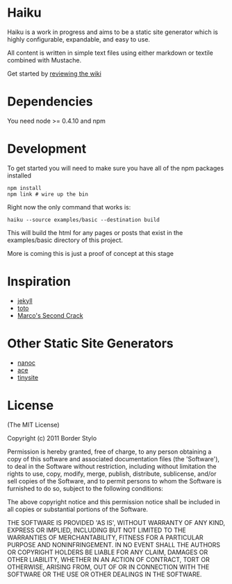 # Haiku

Haiku is a work in progress and aims to be a static site generator which is highly configurable, expandable, and easy to use.

All content is written in simple text files using either markdown or textile combined with Mustache.

Get started by [reviewing the wiki](https://github.com/borderstylo/haiku/wiki)

# Dependencies

You need node >= 0.4.10 and npm

# Development

To get started you will need to make sure you have all of the npm packages installed

    npm install
    npm link # wire up the bin

Right now the only command that works is:

    haiku --source examples/basic --destination build

This will build the html for any pages or posts that exist in the examples/basic directory of this project.

More is coming this is just a proof of concept at this stage

# Inspiration

* [jekyll](https://github.com/mojombo/jekyll)
* [toto](https://github.com/cloudhead/toto)
* [Marco's Second Crack](http://www.marco.org/secondcrack)

# Other Static Site Generators

* [nanoc](http://nanoc.stoneship.org/)
* [ace](https://github.com/botanicus/ace)
* [tinysite](https://github.com/niko/TinySite)


# License

(The MIT License)

Copyright (c) 2011 Border Stylo

Permission is hereby granted, free of charge, to any person obtaining a copy
of this software and associated documentation files (the 'Software'), to deal
in the Software without restriction, including without limitation the rights
to use, copy, modify, merge, publish, distribute, sublicense, and/or sell
copies of the Software, and to permit persons to whom the Software is
furnished to do so, subject to the following conditions:

The above copyright notice and this permission notice shall be included in all
copies or substantial portions of the Software.

THE SOFTWARE IS PROVIDED 'AS IS', WITHOUT WARRANTY OF ANY KIND, EXPRESS OR
IMPLIED, INCLUDING BUT NOT LIMITED TO THE WARRANTIES OF MERCHANTABILITY,
FITNESS FOR A PARTICULAR PURPOSE AND NONINFRINGEMENT. IN NO EVENT SHALL THE
AUTHORS OR COPYRIGHT HOLDERS BE LIABLE FOR ANY CLAIM, DAMAGES OR OTHER
LIABILITY, WHETHER IN AN ACTION OF CONTRACT, TORT OR OTHERWISE, ARISING FROM,
OUT OF OR IN CONNECTION WITH THE SOFTWARE OR THE USE OR OTHER DEALINGS IN THE
SOFTWARE.
